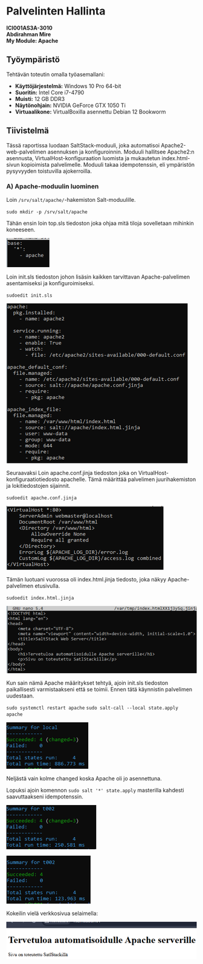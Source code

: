 # Palvelinten Hallinta
**ICI001AS3A-3010**  
**Abdirahman Mire**  
**My Module: Apache**  


## Työympäristö  
Tehtävän toteutin omalla työasemallani:  
- **Käyttöjärjestelmä:** Windows 10 Pro 64-bit  
- **Suoritin:** Intel Core i7-4790  
- **Muisti:** 12 GB DDR3  
- **Näytönohjain:** NVIDIA GeForce GTX 1050 Ti  
- **Virtuaalikone:** VirtualBoxilla asennettu Debian 12 Bookworm  


## Tiivistelmä  

Tässä raportissa luodaan SaltStack-moduuli, joka automatisoi Apache2-web-palvelimen asennuksen ja konfiguroinnin. Moduuli hallitsee Apache2:n asennusta, VirtualHost-konfiguraation luomista ja mukautetun index.html-sivun kopioimista palvelimelle. Moduuli takaa idempotenssin, eli ympäristön pysyvyyden toistuvilla ajokerroilla.

### A) Apache-moduulin luominen  
 
Loin `/srv/salt/apache/`-hakemiston Salt-moduulille.  

`sudo mkdir -p /srv/salt/apache`

Tähän ensin loin top.sls tiedoston joka ohjaa mitä tiloja sovelletaan mihinkin koneeseen.

![kuva1](kuvat/kuva1.PNG)

Loin init.sls tiedoston johon lisäsin kaikken tarvittavan Apache-palvelimen asentamiseksi ja konfiguroimiseksi. 

`sudoedit init.sls`

![kuva2](kuvat/kuva2.PNG)

Seuraavaksi Loin apache.conf.jinja tiedoston joka on VirtualHost-konfiguraatiotiedosto apachelle. Tämä määrittää palvelimen juurihakemiston ja lokitiedostojen sijainnit.

 `sudoedit apache.conf.jinja`

![kuva3](kuvat/kuva3.PNG)

Tämän luotuani vuorossa oli index.html.jinja tiedosto, joka näkyy Apache-palvelimen etusivulla.

`sudoedit index.html.jinja`

![kuva4](kuvat/kuva4.PNG)

Kun sain nämä Apache määritykset tehtyä, ajoin init.sls tiedoston paikallisesti varmistaakseni että se toimii. Ennen tätä käynnistin palvelimen uudestaan.

`sudo systemctl restart apache`
`sudo salt-call --local state.apply apache`

![kuva6](kuvat/kuva6.PNG)

Neljästä vain kolme changed koska Apache oli jo asennettuna.


Lopuksi ajoin komennon `sudo salt '*' state.apply` masterilla kahdesti saavuttaakseni idempotenssin.

![kuva7](kuvat/kuva7.PNG)

![kuva8](kuvat/kuva8.PNG)

Kokeilin vielä verkkosivua selaimella:

![kuva9](kuvat/kuva9.PNG)



